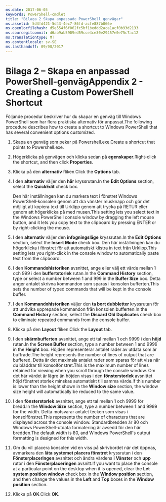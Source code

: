 ```yaml
---
ms.date: 2017-06-05
keywords: PowerShell-cmdlet
title: "Bilaga 2 Skapa anpassade PowerShell genvägar"
ms.assetid: 5d4fd421-5d43-4ec7-86fd-acfe887b066e
ms.openlocfilehash: d5e554f6f062fc5bf1beddd2aca1acf0b93d2133
ms.sourcegitcommit: d6ab9ab5909ed59cce4ce30e29457e0e75c7ac12
ms.translationtype: MT
ms.contentlocale: sv-SE
ms.lasthandoff: 09/08/2017
---
```

# <a name="appendix-2---creating-a-custom-powershell-shortcut"></a><span data-ttu-id="0b55f-103">Bilaga 2 – Skapa en anpassad PowerShell-genväg</span><span class="sxs-lookup"><span data-stu-id="0b55f-103">Appendix 2 - Creating a Custom PowerShell Shortcut</span></span>
<span data-ttu-id="0b55f-104">Följande procedur beskriver hur du skapar en genväg till Windows PowerShell som har flera praktiska alternativ för anpassat.</span><span class="sxs-lookup"><span data-stu-id="0b55f-104">The following procedure describes how to create a shortcut to Windows PowerShell that has several convenient options customized.</span></span>

1. <span data-ttu-id="0b55f-105">Skapa en genväg som pekar på Powershell.exe.</span><span class="sxs-lookup"><span data-stu-id="0b55f-105">Create a shortcut that points to Powershell.exe.</span></span>

2. <span data-ttu-id="0b55f-106">Högerklicka på genvägen och klicka sedan på **egenskaper**.</span><span class="sxs-lookup"><span data-stu-id="0b55f-106">Right-click the shortcut, and then click **Properties**.</span></span>

3. <span data-ttu-id="0b55f-107">Klicka på den **alternativ** fliken.</span><span class="sxs-lookup"><span data-stu-id="0b55f-107">Click the **Options** tab.</span></span>

4. <span data-ttu-id="0b55f-108">I den **alternativ** väljer den **här** kryssrutan.</span><span class="sxs-lookup"><span data-stu-id="0b55f-108">In the **Edit Options** section, select the **QuickEdit** check box.</span></span>

    <span data-ttu-id="0b55f-109">Den här inställningen kan du markera text i fönstret Windows PowerShell-konsolen genom att dra vänster musknapp och gör det möjligt att kopiera text till Urklipp genom att trycka på RETUR eller genom att högerklicka på med musen.</span><span class="sxs-lookup"><span data-stu-id="0b55f-109">This setting lets you select text in the Windows PowerShell console window by dragging the left mouse button, and it lets you copy text to the clipboard by pressing ENTER or by right-clicking the mouse.</span></span>

5. <span data-ttu-id="0b55f-110">I den **alternativ** väljer den **infogningsläge** kryssrutan.</span><span class="sxs-lookup"><span data-stu-id="0b55f-110">In the **Edit Options** section, select the **Insert Mode** check box.</span></span> <span data-ttu-id="0b55f-111">Den här inställningen kan du högerklicka i fönstret för att automatiskt klistra in text från Urklipp.</span><span class="sxs-lookup"><span data-stu-id="0b55f-111">This setting lets you right-click in the console window to automatically paste text from the clipboard.</span></span>

6. <span data-ttu-id="0b55f-112">I den **Kommandohistoriken** avsnittet, ange eller välj ett värde mellan 1 och 999 i den **buffertstorlek** rutan.</span><span class="sxs-lookup"><span data-stu-id="0b55f-112">In the **Command History** section, type or select a number between 1 and 999 in the **Buffer Size** box.</span></span> <span data-ttu-id="0b55f-113">Detta anger antalet skrivna kommandon som sparas i konsolen bufferten.</span><span class="sxs-lookup"><span data-stu-id="0b55f-113">This sets the number of typed commands that will be kept in the console buffer.</span></span>

7. <span data-ttu-id="0b55f-114">I den **Kommandohistoriken** väljer den **ta bort dubbletter** kryssrutan för att undvika upprepade kommandon från konsolen bufferten.</span><span class="sxs-lookup"><span data-stu-id="0b55f-114">In the **Command History** section, select the **Discard Old Duplicates** check box to eliminate repeated commands from the console buffer.</span></span>

8. <span data-ttu-id="0b55f-115">Klicka på den **Layout** fliken.</span><span class="sxs-lookup"><span data-stu-id="0b55f-115">Click the **Layout** tab.</span></span>

9. <span data-ttu-id="0b55f-116">I den **skärmbufferten** avsnittet, ange ett tal mellan 1 och 9999 i den **höjd** rutan.</span><span class="sxs-lookup"><span data-stu-id="0b55f-116">In the **Screen Buffer** section, type a number between 1 and 9999 in the **Height** box.</span></span> <span data-ttu-id="0b55f-117">Höjden representerar antalet rader av utdata som är buffrade.</span><span class="sxs-lookup"><span data-stu-id="0b55f-117">The height represents the number of lines of output that are buffered.</span></span> <span data-ttu-id="0b55f-118">Detta är det maximala antalet rader som sparas för att visa när du bläddrar till konsolfönstret.</span><span class="sxs-lookup"><span data-stu-id="0b55f-118">This is the maximum number of lines retained for viewing when you scroll through the console window.</span></span> <span data-ttu-id="0b55f-119">Om det här värdet är lägre än höjden visas i den **fönsterstorlek** avsnittet höjd fönstret storlek minskas automatiskt till samma värde.</span><span class="sxs-lookup"><span data-stu-id="0b55f-119">If this number is lower than the height shown in the **Window size** section, the window size height will automatically be reduced to the same value.</span></span>

10. <span data-ttu-id="0b55f-120">I den **fönsterstorlek** avsnittet, ange ett tal mellan 1 och 9999 för bredd.</span><span class="sxs-lookup"><span data-stu-id="0b55f-120">In the **Window Size** section, type a number between 1 and 9999 for the width.</span></span> <span data-ttu-id="0b55f-121">Detta motsvarar antalet tecken som visas i konsolfönstret.</span><span class="sxs-lookup"><span data-stu-id="0b55f-121">This represents the number of characters that are displayed across the console window.</span></span> <span data-ttu-id="0b55f-122">Standardbredden är 80 och Windows PowerShell-utdata formatering är avsedd för den här bredden.</span><span class="sxs-lookup"><span data-stu-id="0b55f-122">The default width is 80, and Windows PowerShell's output formatting is designed for this width.</span></span>

11. <span data-ttu-id="0b55f-123">Om du vill placera konsolen vid en viss på skrivbordet när det öppnas, avmarkera den **låta systemet placera fönstret** kryssrutan i den **Fönsterplaceringen** avsnittet och ändra värdena i  **Vänster** och **upp** rutor i den **Fönsterplaceringen** avsnitt.</span><span class="sxs-lookup"><span data-stu-id="0b55f-123">If you want to place the console at a particular point on the desktop when it is opened, clear the **Let system position window** check box in the **Window position** section, and then change the values in the **Left** and **Top** boxes in the **Window position** section.</span></span>

12. <span data-ttu-id="0b55f-124">Klicka på **OK**.</span><span class="sxs-lookup"><span data-stu-id="0b55f-124">Click **OK**.</span></span>

